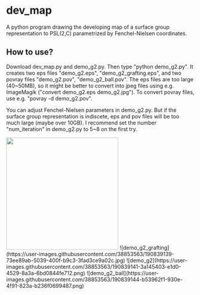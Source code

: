 # dev_map
A python program drawing the developing map of a surface group representation to PSL(2,C) parametrized by Fenchel-Nielsen coordinates.

## How to use?
Download dev_map.py and demo_g2.py. Then type "python demo_g2.py". It creates two eps files "demo_g2.eps", "demo_g2_grafting.eps", and two povray files "demo_g2.pov", "demo_g2_ball.pov".
The eps files are too large (40~50MB), so it might be better to convert into jpeg files using e.g. ImageMagik ("convert demo_g2.eps demo_g2.jpg"). 
To convert povray files, use e.g. "povray -d demo_g2.pov".

You can adjust Fenchel-Nielsen parameters in demo_g2.py. But if the surface group representation is indiscete, eps and pov files will be too much large (maybe over 10GB). I recommend set the number "num_iteration" in demo_g2.py to 5~8 on the first try.

<img src="https://user-images.githubusercontent.com/38853563/190839133-251e1628-c3cf-4aba-9157-6da953625e95.jpg" width="300px">
![demo_g2_grafting](https://user-images.githubusercontent.com/38853563/190839139-73ee89ab-5039-400f-b9c3-3fad3ce9a02c.jpg)
![demo_g2](https://user-images.githubusercontent.com/38853563/190839141-3a145403-e1d0-4529-8a3a-6bd0844fe712.png)
![demo_g2_ball](https://user-images.githubusercontent.com/38853563/190839144-b53962f1-930e-4f91-823a-b236f0699487.png)
